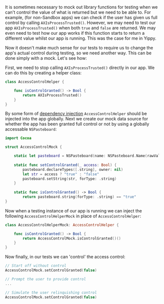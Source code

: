 It is sometimes necessary to mock out library functions for testing when we can't control the value of what is returned but we need to be able to. For example, (for non-Sandbox apps) we can check if the user has given us full control by calling `AXIsProcessTrusted()`. However, we may need to test our app `AXIsProcessTrusted()` when both `true` and `false` are returned. We may even need to test how our app works if this function starts to return a different value whilst our app is running. This was the case for me in Yippy.

Now it doesn't make much sense for our tests to require us to change the app's actual control during testing, so we need another way. This can be done simply with a mock. Let's see how:

First, we need to stop calling `AXIsProcessTrusted()` directly in our app. We can do this by creating a helper class:

```Swift
class AccessControlHelper {

    func isControlGranted() -> Bool {
        return AXIsProcessTrusted()
    }
}
```

By some form of [dependency injection](https://www.swiftbysundell.com/articles/different-flavors-of-dependency-injection-in-swift/) `AccessControlHelper` should be injected into the app globally. Next we create our mock data source for whether the app has been granted full control or not by using a globally accessable `NSPasteboard`:

```Swift
import Cocoa

struct AccessControlMock {

    static let pasteboard = NSPasteboard(name: NSPasteboard.Name(rawValue: "Yippy.UITesting.AccessControl"))
    
    static func setControlGranted(_ access: Bool) {
        pasteboard.declareTypes([.string], owner: nil)
        let str = access ? "true" : "false"
        pasteboard.setString(str, forType: .string)
    }
    
    static func isControlGranted() -> Bool {
        return pasteboard.string(forType: .string) == "true"
}
```

Now when a testing instance of our app is running we can inject the following `AccessControlHelperMock` in place of `AccessControlHelper`:

```Swift
class AccessControlHelperMock: AccessControlHelper {

    func isControlGranted() -> Bool {
        return AccessControlMock.isControlGranted()()
    }
}
```

Now finally, in our tests we can 'control' the access control:

```Swift
// Start off without control
AccessControlMock.setControlGranted(false)

// Prompt the user to provide control
...

// Simulate the user relinquishing control
AccessControlMock.setControlGranted(false)
```
